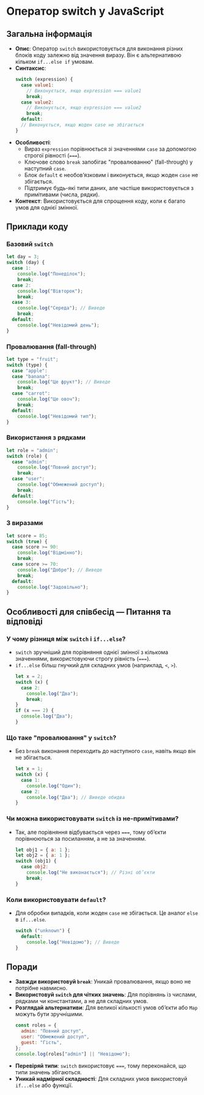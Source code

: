 # Оператор switch у JavaScript

## Загальна інформація

- **Опис**: Оператор `switch` використовується для виконання різних блоків коду залежно від значення виразу. Він є альтернативою кільком `if...else if` умовам.
- **Синтаксис**:
  ```js
  switch (expression) {
    case value1:
      // Виконується, якщо expression === value1
      break;
    case value2:
      // Виконується, якщо expression === value2
      break;
    default:
    // Виконується, якщо жоден case не збігається
  }
  ```
- **Особливості**:
  - Вираз `expression` порівнюється зі значеннями `case` за допомогою строгої рівності (`===`).
  - Ключове слово `break` запобігає "провалюванню" (fall-through) у наступний `case`.
  - Блок `default` є необов’язковим і виконується, якщо жоден `case` не збігається.
  - Підтримує будь-які типи даних, але частіше використовується з примітивами (числа, рядки).
- **Контекст**: Використовується для спрощення коду, коли є багато умов для однієї змінної.

## Приклади коду

### Базовий `switch`

```js
let day = 3;
switch (day) {
  case 1:
    console.log("Понеділок");
    break;
  case 2:
    console.log("Вівторок");
    break;
  case 3:
    console.log("Середа"); // Виведе
    break;
  default:
    console.log("Невідомий день");
}
```

### Провалювання (fall-through)

```js
let type = "fruit";
switch (type) {
  case "apple":
  case "banana":
    console.log("Це фрукт"); // Виведе
    break;
  case "carrot":
    console.log("Це овоч");
    break;
  default:
    console.log("Невідомий тип");
}
```

### Використання з рядками

```js
let role = "admin";
switch (role) {
  case "admin":
    console.log("Повний доступ");
    break;
  case "user":
    console.log("Обмежений доступ");
    break;
  default:
    console.log("Гість");
}
```

### З виразами

```js
let score = 85;
switch (true) {
  case score >= 90:
    console.log("Відмінно");
    break;
  case score >= 70:
    console.log("Добре"); // Виведе
    break;
  default:
    console.log("Задовільно");
}
```

## Особливості для співбесід — Питання та відповіді

### У чому різниця між `switch` і `if...else`?

- `switch` зручніший для порівняння однієї змінної з кількома значеннями, використовуючи строгу рівність (`===`).
- `if...else` більш гнучкий для складних умов (наприклад, `<`, `>`).
  ```js
  let x = 2;
  switch (x) {
    case 2:
      console.log("Два");
      break;
  }
  if (x === 2) {
    console.log("Два");
  }
  ```

### Що таке "провалювання" у `switch`?

- Без `break` виконання переходить до наступного `case`, навіть якщо він не збігається.
  ```js
  let x = 1;
  switch (x) {
    case 1:
      console.log("Один");
    case 2:
      console.log("Два"); // Виведе обидва
  }
  ```

### Чи можна використовувати `switch` із не-примітивами?

- Так, але порівняння відбувається через `===`, тому об’єкти порівнюються за посиланням, а не за значенням.
  ```js
  let obj1 = { a: 1 };
  let obj2 = { a: 1 };
  switch (obj1) {
    case obj2:
      console.log("Не виконається"); // Різні об’єкти
      break;
  }
  ```

### Коли використовувати `default`?

- Для обробки випадків, коли жоден `case` не збігається. Це аналог `else` в `if...else`.
  ```js
  switch ("unknown") {
    default:
      console.log("Невідомо"); // Виведе
  }
  ```

## Поради

- **Завжди використовуй `break`**: Уникай провалювання, якщо воно не потрібне навмисно.
- **Використовуй `switch` для чітких значень**: Для порівнянь із числами, рядками чи константами, а не для складних умов.
- **Розглядай альтернативи**: Для великої кількості умов об’єкти або `Map` можуть бути зручнішими.
  ```js
  const roles = {
    admin: "Повний доступ",
    user: "Обмежений доступ",
    guest: "Гість",
  };
  console.log(roles["admin"] || "Невідомо");
  ```
- **Перевіряй типи**: `switch` використовує `===`, тому переконайся, що типи значень збігаються.
- **Уникай надмірної складності**: Для складних умов використовуй `if...else` або функції.
